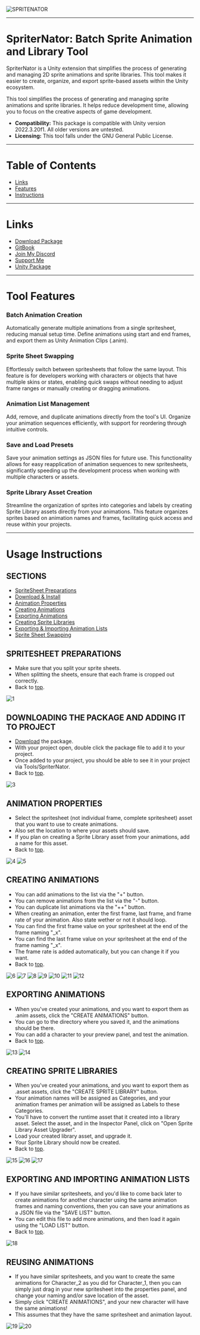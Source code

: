 ![SPRITENATOR](https://github.com/christinec-dev/SpriterNator/assets/87696858/ecd307a5-46c6-4590-970f-d798e7f10ee0)

---

# SpriterNator: Batch Sprite Animation and Library Tool
SpriterNator is a Unity extension that simplifies the process of generating and managing 2D sprite animations and sprite libraries. This tool makes it easier to create, organize, and export sprite-based assets within the Unity ecosystem. 

This tool simplifies the process of generating and managing sprite animations and sprite libraries. It helps reduce development time, allowing you to focus on the creative aspects of game development.

- **Compatibility:** This package is compatible with Unity version 2022.3.20f1. All older versions are untested.
- **Licensing:** This tool falls under the GNU General Public License.
---

# Table of Contents
- [Links](#links)
- [Features](#tool-features)
- [Instructions](#usage-instructions)

---

# Links
- [Download Package](https://github.com/christinec-dev/SpriterNator/tree/main/Package)
- [GitBook](https://oops-i-devd.gitbook.io/christinec-dev)
- [Join My Discord](https://discord.gg/4N6b4bkC8h)
- [Support Me](https://ko-fi.com/christinedevs)
- [Unity Package](https://assetstore.unity.com/packages/slug/279795)

---

# Tool Features
### Batch Animation Creation
Automatically generate multiple animations from a single spritesheet, reducing manual setup time. Define animations using start and end frames, and export them as Unity Animation Clips (.anim).
### Sprite Sheet Swapping
Effortlessly switch between spritesheets that follow the same layout. This feature is for developers working with characters or objects that have multiple skins or states, enabling quick swaps without needing to adjust frame ranges or manually creating or dragging animations.
### Animation List Management
Add, remove, and duplicate animations directly from the tool's UI. Organize your animation sequences efficiently, with support for reordering through intuitive controls.
### Save and Load Presets
Save your animation settings as JSON files for future use. This functionality allows for easy reapplication of animation sequences to new spritesheets, significantly speeding up the development process when working with multiple characters or assets.
### Sprite Library Asset Creation
Streamline the organization of sprites into categories and labels by creating Sprite Library assets directly from your animations. This feature organizes sprites based on animation names and frames, facilitating quick access and reuse within your projects.

---

# Usage Instructions

## SECTIONS
- [SpriteSheet Preparations](#spritesheet-preparations)
- [Download & Install](#downloading-the-package-and-adding-it-to-project)
- [Animation Properties](#animation-properties)
- [Creating Animations](#creating-animations)
- [Exporting Animations](#exporting-animations)
- [Creating Sprite Libraries](#creating-sprite-libraries)
- [Exporting & Importing Animation Lists](#exporting-and-importing-animation-lists)
- [Sprite Sheet Swapping](#reusing-animations)
  
## SPRITESHEET PREPARATIONS
- Make sure that you split your sprite sheets.
- When splitting the sheets, ensure that each frame is cropped out correctly.
- Back to [top](#sections).
  
![1](https://github.com/christinec-dev/SpriterNator/assets/87696858/f763ddd5-2dec-4ca6-8cff-bc8faa03dfa4)


## DOWNLOADING THE PACKAGE AND ADDING IT TO PROJECT
- [Download](https://github.com/christinec-dev/SpriterNator/tree/main/Package) the package.
- With your project open, double click the package file to add it to your project.
- Once added to your project, you should be able to see it in your project via Tools/SpriterNator.
- Back to [top](#sections).
  
![3](https://github.com/christinec-dev/SpriterNator/assets/87696858/cd1b1840-07e4-4436-b879-7047ef951994)

## ANIMATION PROPERTIES
- Select the spritesheet (not individual frame, complete spritesheet) asset that you want to use to create animations. 
- Also set the location to where your assets should save. 
- If you plan on creating a Sprite Library asset from your animations, add a name for this asset.
- Back to [top](#sections).
  
![4](https://github.com/christinec-dev/SpriterNator/assets/87696858/0c9ff0ad-c106-403b-9b14-9eddaa6a94ef)
![5](https://github.com/christinec-dev/SpriterNator/assets/87696858/67ed880b-36ac-418b-93c5-ddf258a3bbe5)

## CREATING ANIMATIONS
- You can add animations to the list via the "+" button.
- You can remove animations from the list via the "-" button.
- You can duplicate list animations via the "++" button.
- When creating an animation, enter the first frame, last frame, and frame rate of your animation. Also state wether or not it should loop.
- You can find the first frame value on your spritesheet at the end of the frame naming "_x".
- You can find the last frame value on your spritesheet at the end of the frame naming "_x".
- The frame rate is added automatically, but you can change it if you want.
- Back to [top](#sections).

![6](https://github.com/christinec-dev/SpriterNator/assets/87696858/f605b1c2-2f22-4aaa-8e93-aeb185c78f73)
![7](https://github.com/christinec-dev/SpriterNator/assets/87696858/d1a56150-f82d-4346-90b0-bd3729e60b1b)
![8](https://github.com/christinec-dev/SpriterNator/assets/87696858/b1cbaa96-855d-495d-8803-6e2b7d11e53a)
![9](https://github.com/christinec-dev/SpriterNator/assets/87696858/c87973ab-2126-4126-9a92-549376e40ae0)
![10](https://github.com/christinec-dev/SpriterNator/assets/87696858/438804dc-e6e4-428a-822b-ecf033ce4e27)
![11](https://github.com/christinec-dev/SpriterNator/assets/87696858/9236c404-8e33-4069-9475-2b5f34d39f18)
![12](https://github.com/christinec-dev/SpriterNator/assets/87696858/92da433f-9e19-42f4-ac66-30e8daf898f0)

## EXPORTING ANIMATIONS
- When you've created your animations, and you want to export them as .anim assets, click the "CREATE ANIMATIONS" button. 
- You can go to the directory where you saved it, and the animations should be there.
- You can add a character to your preview panel, and test the animation.
- Back to [top](#sections).

![13](https://github.com/christinec-dev/SpriterNator/assets/87696858/22548c60-e30c-4d92-95f6-9b405304e7d7)
![14](https://github.com/christinec-dev/SpriterNator/assets/87696858/e67dc7a0-fe52-47eb-87c7-9e71d7d01be2)

## CREATING SPRITE LIBRARIES
- When you've created your animations, and you want to export them as .asset assets, click the "CREATE SPRITE LIBRARY" button.
- Your animation names will be assigned as Categories, and your animation frames per animation will be assigned as Labels to these Categories.
- You'll have to convert the runtime asset that it created into a library asset. Select the asset, and in the Inspector Panel, click on "Open Sprite Library Asset Upgrader".
- Load your created library asset, and upgrade it.
- Your Sprite Library should now be created.
- Back to [top](#sections).

![15](https://github.com/christinec-dev/SpriterNator/assets/87696858/6cefd5da-a140-4818-94bf-38f4c86516da)
![16](https://github.com/christinec-dev/SpriterNator/assets/87696858/05296fc7-8308-413e-a945-19e26ea03874)
![17](https://github.com/christinec-dev/SpriterNator/assets/87696858/8ad8f490-baba-49a3-b6ce-618c0e719c54)

## EXPORTING AND IMPORTING ANIMATION LISTS
- If you have similar spritesheets, and you'd like to come back later to create animations for another character using the same animation frames and naming conventions, then you can save your animations as a JSON file via the "SAVE LIST" button.
- You can edit this file to add more animations, and then load it again using the "LOAD LIST" button.
- Back to [top](#sections).
  
![18](https://github.com/christinec-dev/SpriterNator/assets/87696858/14b3d25c-ef8b-4257-ba4e-09046145651a)

## REUSING ANIMATIONS
- If you have similar spritesheets, and you want to create the same animations for Character_2 as you did for Character_1, then you can simply just drag in your new spritesheet into the properties panel, and change your naming and/or save location of the asset.
- Simply click "CREATE ANIMATIONS", and your new character will have the same animations!
- This assumes that they have the same spritesheet and animation layout.

![19](https://github.com/christinec-dev/SpriterNator/assets/87696858/e27f841c-99d2-4672-83e9-5c16f7402d98)
![20](https://github.com/christinec-dev/SpriterNator/assets/87696858/6515e0f4-9c93-445f-baf1-28e7900ad721)
